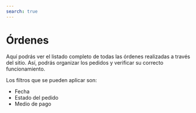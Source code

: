 ```yaml
---
search: true
---
```


# Órdenes

Aquí podrás ver el listado completo de todas las órdenes realizadas a través del sitio. Así, podrás organizar los pedidos y verificar su correcto funcionamiento.

Los filtros que se pueden aplicar son:

- Fecha
- Estado del pedido
- Medio de pago